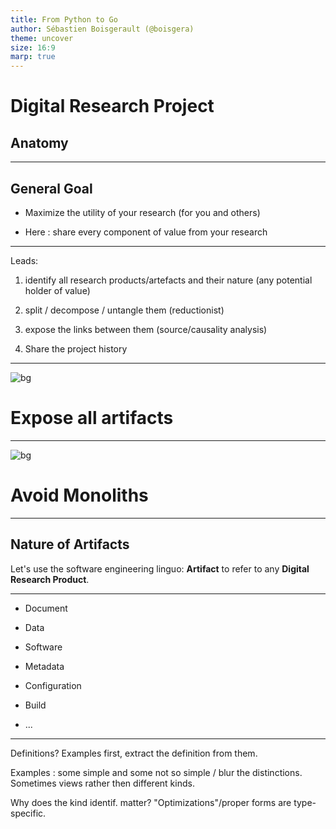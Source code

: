 ```yaml
---
title: From Python to Go
author: Sébastien Boisgerault (@boisgera)
theme: uncover
size: 16:9
marp: true
---
```


# Digital Research Project

## Anatomy

--- 

## General Goal

  - Maximize the utility of your research (for you and others)

  - Here : share every component of value from your research

---

Leads:

1. identify all research products/artefacts and their nature
    (any potential holder of value)

2. split / decompose / untangle them (reductionist)

3. expose the links between them (source/causality analysis)

4. Share the project history

----

![bg](https://unsplash.com/photos/M-EwSRl8BK8/download?w=1600&auto=format)

# Expose all artifacts

<!--
Arctic Icebergs in Ilulissat, Greenland
https://unsplash.com/photos/photo-of-iceberg-M-EwSRl8BK8
Unsplash License

Instagram: www.instagram.com/mlenny/ 
Copyright by Mlenny Photography 
Blog : www.mlenny.com 
istockphoto.com/portfolio/mlenny
-->

----

![bg](https://unsplash.com/photos/dhL82KC11sY/download?w=1600&auto=true)

# Avoid Monoliths

----

## Nature of Artifacts

Let's use the software engineering linguo:
**Artifact** 
to refer to any 
**Digital Research Product**.

---

  - Document
  - Data
  - Software

  - Metadata
  - Configuration
  - Build
  - ...

---

Definitions? Examples first, extract the definition from them.

Examples : some simple and some not so simple / blur the distinctions. Sometimes views rather then different kinds.

Why does the kind identif. matter? "Optimizations"/proper forms are type-specific.
